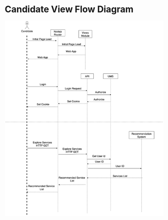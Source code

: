 # Candidate View Flow Diagram

![Candidate View Flow Diagram](../../assets/Candidate-view-flow-diagram.png)